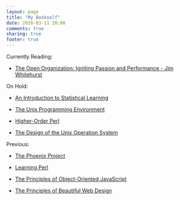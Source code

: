 ```yaml
---
layout: page
title: "My Bookself"
date: 2020-03-11 20:00
comments: true
sharing: true
footer: true
---
```


Currently Reading:

* [The Open Organization: Igniting Passion and Performance - Jim Whitehurst](https://www.amazon.com/Open-Organization-Igniting-Passion-Performance/dp/1625275277/)


On Hold:

* [An Introduction to Statistical Learning](http://www-bcf.usc.edu/~gareth/ISL/)

* [The Unix Programming Environment](https://www.amazon.com/Unix-Programming-Environment-Prentice-Hall-Software/dp/013937681X/)

* [Higher-Order Perl](http://www.amazon.com/Higher-Order-Perl-Transforming-Programs/dp/1558607013/)

* [The Design of the Unix Operation System](http://www.amazon.com/Design-UNIX-Operating-System/dp/0132017997/)


Previous:

* [The Phoenix Project](https://www.amazon.com/Phoenix-Project-DevOps-Helping-Business/dp/0988262592/)

* [Learning Perl](http://www.amazon.com/Learning-Perl-Randal-L-Schwartz/dp/1449303587/)

* [The Principles of Object-Oriented JavaScript](http://www.amazon.com/Principles-Object-Oriented-JavaScript-Nicholas-Zakas/dp/1593275404)

* [The Principles of Beautiful Web Design](https://www.amazon.com/Principles-Beautiful-Web-Design/dp/098057689X)
